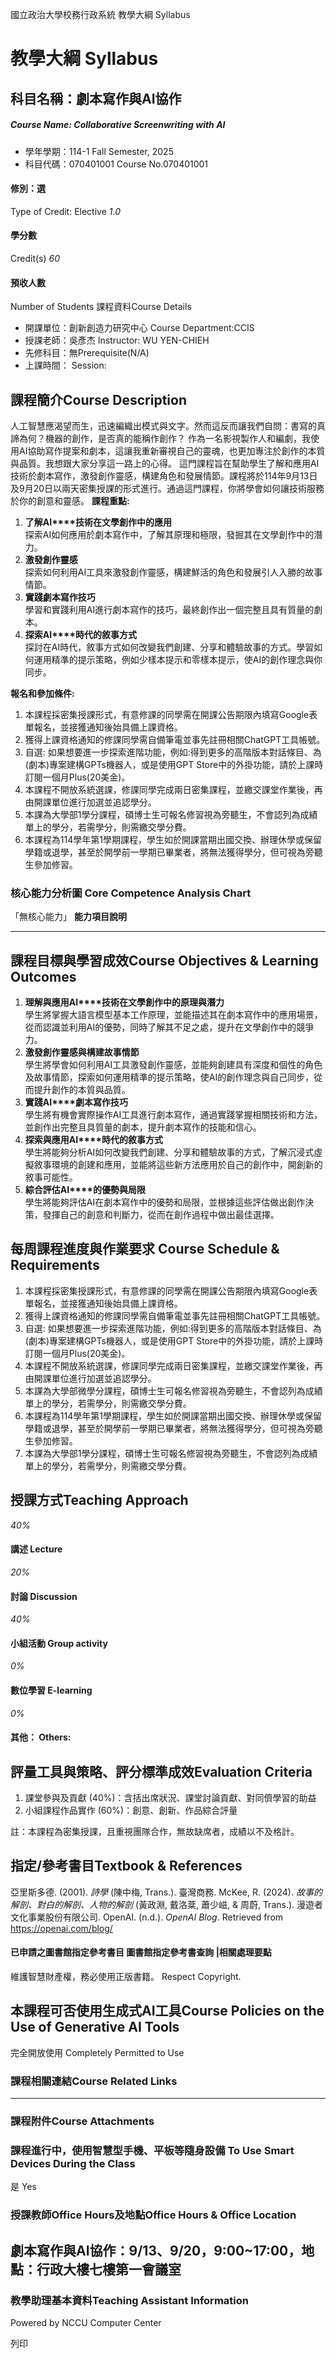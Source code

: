 國立政治大學校務行政系統 教學大綱 Syllabus
# 教學大綱 Syllabus
##  科目名稱：劇本寫作與AI協作
#####  Course Name: Collaborative Screenwriting with AI
  * 學年學期：114-1 Fall Semester, 2025 
  * 科目代碼：070401001 Course No.070401001


#### 修別：選
Type of Credit: Elective 
_1.0_
#### 學分數
Credit(s)
_60_
#### 預收人數
Number of Students
課程資料Course Details
  * 開課單位：創新創造力研究中心 Course Department:CCIS 
  * 授課老師：吳彥杰 Instructor: WU YEN-CHIEH 
  * 先修科目：無Prerequisite(N/A)
  * 上課時間： Session: 


##  課程簡介Course Description
人工智慧應渴望而生，迅速編織出模式與文字。然而這反而讓我們自問：書寫的真諦為何？機器的創作，是否真的能稱作創作？
作為一名影視製作人和編劇，我使用AI協助寫作提案和劇本，這讓我重新審視自己的靈魂，也更加專注於創作的本質與品質。我想跟大家分享這一路上的心得。
這門課程旨在幫助學生了解和應用AI技術於劇本寫作，激發創作靈感，構建角色和發展情節。課程將於114年9月13日及9月20日以兩天密集授課的形式進行。通過這門課程，你將學會如何讓技術服務於你的創意和靈感。
**課程重點:**
  1. **了解AI****技術在文學創作中的應用**  
探索AI如何應用於劇本寫作中，了解其原理和極限，發掘其在文學創作中的潛力。
  2. **激發創作靈感**  
探索如何利用AI工具來激發創作靈感，構建鮮活的角色和發展引人入勝的故事情節。
  3. **實踐劇本寫作技巧**  
學習和實踐利用AI進行劇本寫作的技巧，最終創作出一個完整且具有質量的劇本。
  4. **探索AI****時代的敘事方式**  
探討在AI時代，敘事方式如何改變我們創建、分享和體驗故事的方式。學習如何運用精準的提示策略，例如少樣本提示和零樣本提示，使AI的創作理念與你同步。


**報名和參加條件:**
  1. 本課程採密集授課形式，有意修課的同學需在開課公告期限內填寫Google表單報名，並接獲通知後始具備上課資格。
  2. 獲得上課資格通知的修課同學需自備筆電並事先註冊相關ChatGPT工具帳號。
  3. 自選: 如果想要進一步探索進階功能，例如:得到更多的高階版本對話條目、為(劇本)專案建構GPTs機器人，或是使用GPT Store中的外掛功能，請於上課時訂閱一個月Plus(20美金)。
  4. 本課程不開放系統選課，修課同學完成兩日密集課程，並繳交課堂作業後，再由開課單位進行加選並追認學分。
  5. 本課為大學部1學分課程，碩博士生可報名修習視為旁聽生，不會認列為成績單上的學分，若需學分，則需繳交學分費。
  6. 本課程為114學年第1學期課程，學生如於開課當期出國交換、辦理休學或保留學籍或退學，甚至於開學前一學期已畢業者，將無法獲得學分，但可視為旁聽生參加修習。


###  核心能力分析圖 Core Competence Analysis Chart
「無核心能力」 
**能力項目說明**
* * *
##  課程目標與學習成效Course Objectives & Learning Outcomes 
  1. **理解與應用AI****技術在文學創作中的原理與潛力**  
學生將掌握大語言模型基本工作原理，並能描述其在劇本寫作中的應用場景，從而認識並利用AI的優勢，同時了解其不足之處，提升在文學創作中的競爭力。
  2. **激發創作靈感與構建故事情節**  
學生將學會如何利用AI工具激發創作靈感，並能夠創建具有深度和個性的角色及故事情節，探索如何運用精準的提示策略，使AI的創作理念與自己同步，從而提升創作的本質與品質。
  3. **實踐AI****劇本寫作技巧**  
學生將有機會實際操作AI工具進行劇本寫作，通過實踐掌握相關技術和方法，並創作出完整且具質量的劇本，提升劇本寫作的技能和信心。
  4. **探索與應用AI****時代的敘事方式**  
學生將能夠分析AI如何改變我們創建、分享和體驗故事的方式，了解沉浸式虛擬敘事環境的創建和應用，並能將這些新方法應用於自己的創作中，開創新的敘事可能性。
  5. **綜合評估AI****的優勢與局限**  
學生將能夠評估AI在劇本寫作中的優勢和局限，並根據這些評估做出創作決策，發揮自己的創意和判斷力，從而在創作過程中做出最佳選擇。


##  每周課程進度與作業要求 Course Schedule & Requirements
  1. 本課程採密集授課形式，有意修課的同學需在開課公告期限內填寫Google表單報名，並接獲通知後始具備上課資格。
  2. 獲得上課資格通知的修課同學需自備筆電並事先註冊相關ChatGPT工具帳號。
  3. 自選: 如果想要進一步探索進階功能，例如:得到更多的高階版本對話條目、為(劇本)專案建構GPTs機器人，或是使用GPT Store中的外掛功能，請於上課時訂閱一個月Plus(20美金)。
  4. 本課程不開放系統選課，修課同學完成兩日密集課程，並繳交課堂作業後，再由開課單位進行加選並追認學分。
  5. 本課為大學部微學分課程，碩博士生可報名修習視為旁聽生，不會認列為成績單上的學分，若需學分，則需繳交學分費。
  6. 本課程為114學年第1學期課程，學生如於開課當期出國交換、辦理休學或保留學籍或退學，甚至於開學前一學期已畢業者，將無法獲得學分，但可視為旁聽生參加修習。
  7. 本課為大學部1學分課程，碩博士生可報名修習視為旁聽生，不會認列為成績單上的學分，若需學分，則需繳交學分費。


##  授課方式Teaching Approach
_40%_
####  講述 Lecture
_20%_
####  討論 Discussion
_40%_
####  小組活動 Group activity
_0%_
####  數位學習 E-learning
_0%_
####  其他： Others:
##  評量工具與策略、評分標準成效Evaluation Criteria
  1. 課堂參與及貢獻 (40%)：含括出席狀況、課堂討論貢獻、對同儕學習的助益
  2. 小組課程作品實作 (60%)：創意、創新、作品綜合評量


註：本課程為密集授課，且重視團隊合作，無故缺席者，成績以不及格計。
##  指定/參考書目Textbook & References
亞里斯多德. (2001). _詩學_ (陳中梅, Trans.). 臺灣商務.
McKee, R. (2024). _故事的解剖、對白的解剖、人物的解剖_ (黃政淵, 戴洛棻, 蕭少嵫, & 周蔚, Trans.). 漫遊者文化事業股份有限公司.
OpenAI. (n.d.). _OpenAI Blog_. Retrieved from https://openai.com/blog/
####  已申請之圖書館指定參考書目  圖書館指定參考書查詢 |相關處理要點
維護智慧財產權，務必使用正版書籍。 Respect Copyright.
##  本課程可否使用生成式AI工具Course Policies on the Use of Generative AI Tools
完全開放使用 Completely Permitted to Use
###  課程相關連結Course Related Links
* * *
###  課程附件Course Attachments
###  課程進行中，使用智慧型手機、平板等隨身設備 To Use Smart Devices During the Class
是  Yes
###  授課教師Office Hours及地點Office Hours & Office Location
## 劇本寫作與AI協作：9/13、9/20，9:00~17:00，地點：行政大樓七樓第一會議室
###  教學助理基本資料Teaching Assistant Information
Powered by NCCU Computer Center
  
列印
